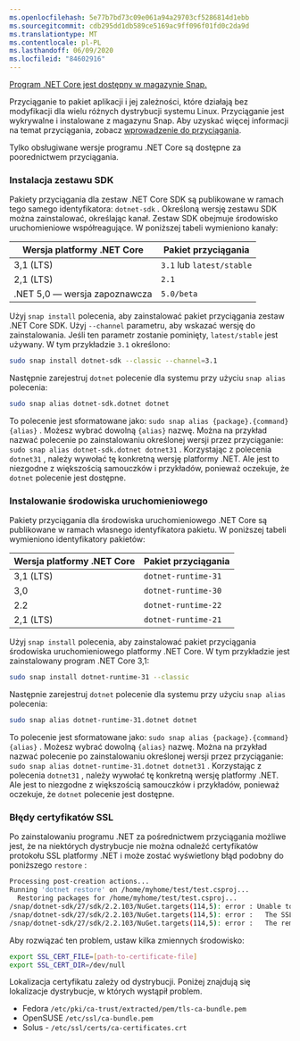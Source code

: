 ```yaml
---
ms.openlocfilehash: 5e77b7bd73c09e061a94a29703cf5286814d1ebb
ms.sourcegitcommit: cdb295dd1db589ce5169ac9ff096f01fd0c2da9d
ms.translationtype: MT
ms.contentlocale: pl-PL
ms.lasthandoff: 06/09/2020
ms.locfileid: "84602916"
---
```


[Program .NET Core jest dostępny w magazynie Snap.](https://snapcraft.io/dotnet-sdk)

Przyciąganie to pakiet aplikacji i jej zależności, które działają bez modyfikacji dla wielu różnych dystrybucji systemu Linux. Przyciąganie jest wykrywalne i instalowane z magazynu Snap. Aby uzyskać więcej informacji na temat przyciągania, zobacz [wprowadzenie do przyciągania](https://snapcraft.io/docs/getting-started).

Tylko obsługiwane wersje programu .NET Core są dostępne za poorednictwem przyciągania.

### <a name="install-the-sdk"></a>Instalacja zestawu SDK

Pakiety przyciągania dla zestaw .NET Core SDK są publikowane w ramach tego samego identyfikatora: `dotnet-sdk` . Określoną wersję zestawu SDK można zainstalować, określając kanał. Zestaw SDK obejmuje środowisko uruchomieniowe współreagujące. W poniższej tabeli wymieniono kanały:

| Wersja platformy .NET Core | Pakiet przyciągania             |
|-------------------|--------------------------|
| 3,1 (LTS)         | `3.1` lub `latest/stable` |
| 2,1 (LTS)         | `2.1`                    |
| .NET 5,0 — wersja zapoznawcza  | `5.0/beta`               |

Użyj `snap install` polecenia, aby zainstalować pakiet przyciągania zestaw .NET Core SDK. Użyj `--channel` parametru, aby wskazać wersję do zainstalowania. Jeśli ten parametr zostanie pominięty, `latest/stable` jest używany. W tym przykładzie `3.1` określono:

```bash
sudo snap install dotnet-sdk --classic --channel=3.1
```

Następnie zarejestruj `dotnet` polecenie dla systemu przy użyciu `snap alias` polecenia:

```bash
sudo snap alias dotnet-sdk.dotnet dotnet
```

To polecenie jest sformatowane jako: `sudo snap alias {package}.{command} {alias}` . Możesz wybrać dowolną `{alias}` nazwę. Można na przykład nazwać polecenie po zainstalowaniu określonej wersji przez przyciąganie: `sudo snap alias dotnet-sdk.dotnet dotnet31` . Korzystając z polecenia `dotnet31` , należy wywołać tę konkretną wersję platformy .NET. Ale jest to niezgodne z większością samouczków i przykładów, ponieważ oczekuje, że `dotnet` polecenie jest dostępne.

### <a name="install-the-runtime"></a>Instalowanie środowiska uruchomieniowego

Pakiety przyciągania dla środowiska uruchomieniowego .NET Core są publikowane w ramach własnego identyfikatora pakietu. W poniższej tabeli wymieniono identyfikatory pakietów:

| Wersja platformy .NET Core | Pakiet przyciągania        |
|-------------------|---------------------|
| 3,1 (LTS)         | `dotnet-runtime-31` |
| 3,0               | `dotnet-runtime-30` |
| 2.2               | `dotnet-runtime-22` |
| 2,1 (LTS)         | `dotnet-runtime-21` |

Użyj `snap install` polecenia, aby zainstalować pakiet przyciągania środowiska uruchomieniowego platformy .NET Core. W tym przykładzie jest zainstalowany program .NET Core 3,1:

```bash
sudo snap install dotnet-runtime-31 --classic
```

Następnie zarejestruj `dotnet` polecenie dla systemu przy użyciu `snap alias` polecenia:

```bash
sudo snap alias dotnet-runtime-31.dotnet dotnet
```

To polecenie jest sformatowane jako: `sudo snap alias {package}.{command} {alias}` . Możesz wybrać dowolną `{alias}` nazwę. Można na przykład nazwać polecenie po zainstalowaniu określonej wersji przez przyciąganie: `sudo snap alias dotnet-runtime-31.dotnet dotnet31` . Korzystając z polecenia `dotnet31` , należy wywołać tę konkretną wersję platformy .NET. Ale jest to niezgodne z większością samouczków i przykładów, ponieważ oczekuje, że `dotnet` polecenie jest dostępne.

### <a name="ssl-certificate-errors"></a>Błędy certyfikatów SSL

Po zainstalowaniu programu .NET za pośrednictwem przyciągania możliwe jest, że na niektórych dystrybucje nie można odnaleźć certyfikatów protokołu SSL platformy .NET i może zostać wyświetlony błąd podobny do poniższego `restore` :

```bash
Processing post-creation actions...
Running 'dotnet restore' on /home/myhome/test/test.csproj...
  Restoring packages for /home/myhome/test/test.csproj...
/snap/dotnet-sdk/27/sdk/2.2.103/NuGet.targets(114,5): error : Unable to load the service index for source https://api.nuget.org/v3/index.json. [/home/myhome/test/test.csproj]
/snap/dotnet-sdk/27/sdk/2.2.103/NuGet.targets(114,5): error :   The SSL connection could not be established, see inner exception. [/home/myhome/test/test.csproj]
/snap/dotnet-sdk/27/sdk/2.2.103/NuGet.targets(114,5): error :   The remote certificate is invalid according to the validation procedure. [/home/myhome/test/test.csproj]
```

Aby rozwiązać ten problem, ustaw kilka zmiennych środowisko:

```bash
export SSL_CERT_FILE=[path-to-certificate-file]
export SSL_CERT_DIR=/dev/null
```

Lokalizacja certyfikatu zależy od dystrybucji. Poniżej znajdują się lokalizacje dystrybucje, w których wystąpił problem.

* Fedora `/etc/pki/ca-trust/extracted/pem/tls-ca-bundle.pem`
* OpenSUSE `/etc/ssl/ca-bundle.pem`
* Solus - `/etc/ssl/certs/ca-certificates.crt`
